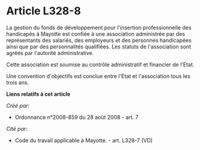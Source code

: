 # Article L328-8

La gestion du fonds de développement pour l'insertion professionnelle des handicapés à Mayotte est confiée à une association
administrée par des représentants des salariés, des employeurs et des personnes handicapées ainsi que par des personnalités
qualifiées. Les statuts de l'association sont agréés par l'autorité administrative. 

Cette association est soumise au contrôle administratif et financier de l'Etat. 

Une convention d'objectifs est conclue entre l'Etat et l'association tous les trois ans.

**Liens relatifs à cet article**

_Créé par_:

  - Ordonnance n°2008-859 du 28 août 2008 - art. 7

_Cité par_:

  - Code du travail applicable à Mayotte. - art. L328-7 (VD)
